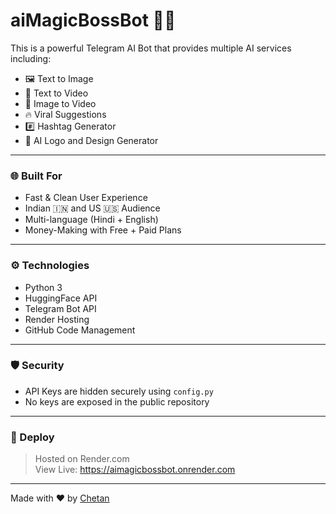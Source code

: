 # aiMagicBossBot 🤖✨

This is a powerful Telegram AI Bot that provides multiple AI services including:

- 🖼️ Text to Image  
- 🎥 Text to Video  
- 📸 Image to Video  
- 🔥 Viral Suggestions  
- #️⃣ Hashtag Generator  
- 🧠 AI Logo and Design Generator

---

### 🌐 Built For
- Fast & Clean User Experience  
- Indian 🇮🇳 and US 🇺🇸 Audience  
- Multi-language (Hindi + English)  
- Money-Making with Free + Paid Plans

---

### ⚙️ Technologies
- Python 3  
- HuggingFace API  
- Telegram Bot API  
- Render Hosting  
- GitHub Code Management

---

### 🛡️ Security
- API Keys are hidden securely using `config.py`  
- No keys are exposed in the public repository

---

### 🚀 Deploy
> Hosted on Render.com  
> View Live: https://aimagicbossbot.onrender.com

---

Made with ❤️ by [Chetan](https://github.com/ChetanBhaiGohil)
